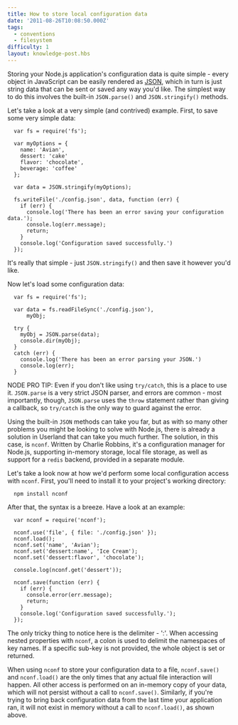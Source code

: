 ```yaml
---
title: How to store local configuration data
date: '2011-08-26T10:08:50.000Z'
tags:
  - conventions
  - filesystem
difficulty: 1
layout: knowledge-post.hbs
---
```


Storing your Node.js application's configuration data is quite simple - every object in JavaScript can be easily rendered as [JSON](/en/knowledge/javascript-conventions/what-is-json/), which in turn is just string data that can be sent or saved any way you'd like.  The simplest way to do this involves the built-in `JSON.parse()` and `JSON.stringify()` methods.

Let's take a look at a very simple (and contrived) example.  First, to save some very simple data:

      var fs = require('fs');

      var myOptions = {
        name: 'Avian',
        dessert: 'cake'
        flavor: 'chocolate',
        beverage: 'coffee'
      };

      var data = JSON.stringify(myOptions);

      fs.writeFile('./config.json', data, function (err) {
        if (err) {
          console.log('There has been an error saving your configuration data.');
          console.log(err.message);
          return;
        }
        console.log('Configuration saved successfully.')
      });

It's really that simple - just `JSON.stringify()` and then save it however you'd like.

Now let's load some configuration data:

      var fs = require('fs');

      var data = fs.readFileSync('./config.json'),
          myObj;

      try {
        myObj = JSON.parse(data);
        console.dir(myObj);
      }
      catch (err) {
        console.log('There has been an error parsing your JSON.')
        console.log(err);
      }

NODE PRO TIP:  Even if you don't like using `try/catch`, this is a place to use it.  `JSON.parse` is a very strict JSON parser, and errors are common - most importantly, though, `JSON.parse` uses the `throw` statement rather than giving a callback, so `try/catch` is the only way to guard against the error.

Using the built-in `JSON` methods can take you far, but as with so many other problems you might be looking to solve with Node.js, there is already a solution in Userland that can take you much further.  The solution, in this case, is `nconf`.  Written by Charlie Robbins, it's a configuration manager for Node.js, supporting in-memory storage, local file storage, as well as support for a `redis` backend, provided in a separate module.

Let's take a look now at how we'd perform some local configuration access with `nconf`.  First, you'll need to install it to your project's working directory:

      npm install nconf

After that, the syntax is a breeze. Have a look at an example:

      var nconf = require('nconf');

      nconf.use('file', { file: './config.json' });
      nconf.load();
      nconf.set('name', 'Avian');
      nconf.set('dessert:name', 'Ice Cream');
      nconf.set('dessert:flavor', 'chocolate');

      console.log(nconf.get('dessert'));

      nconf.save(function (err) {
        if (err) {
          console.error(err.message);
          return;
        }
        console.log('Configuration saved successfully.');
      });

The only tricky thing to notice here is the delimiter - ':'.  When accessing nested properties with `nconf`, a colon is used to delimit the namespaces of key names.  If a specific sub-key is not provided, the whole object is set or returned.

When using `nconf` to store your configuration data to a file, `nconf.save()` and `nconf.load()` are the only times that any actual file interaction will happen.  All other access is performed on an in-memory copy of your data, which will not persist without a call to `nconf.save()`.  Similarly, if you're trying to bring back configuration data from the last time your application ran, it will not exist in memory without a call to `nconf.load()`, as shown above.
